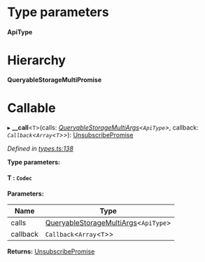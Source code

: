 

# Type parameters
#### ApiType 
# Hierarchy

**QueryableStorageMultiPromise**

# Callable
▸ **__call**<`T`>(calls: *[QueryableStorageMultiArgs](../modules/_types_.md#queryablestoragemultiargs)<`ApiType`>*, callback: *`Callback`<`Array`<`T`>>*): [UnsubscribePromise](../modules/_types_.md#unsubscribepromise)

*Defined in [types.ts:138](https://github.com/polkadot-js/api/blob/63846ac/packages/api/src/types.ts#L138)*

**Type parameters:**

#### T :  `Codec`
**Parameters:**

| Name | Type |
| ------ | ------ |
| calls | [QueryableStorageMultiArgs](../modules/_types_.md#queryablestoragemultiargs)<`ApiType`> |
| callback | `Callback`<`Array`<`T`>> |

**Returns:** [UnsubscribePromise](../modules/_types_.md#unsubscribepromise)

